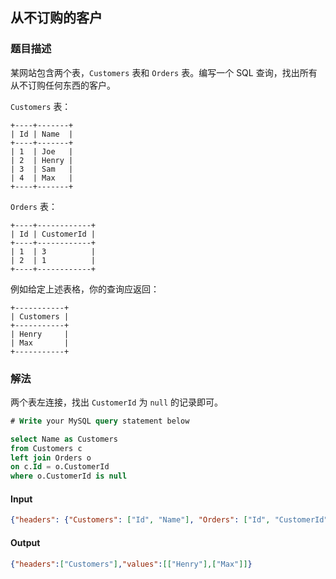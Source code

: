 ## 从不订购的客户
### 题目描述

某网站包含两个表，`Customers` 表和 `Orders` 表。编写一个 SQL 查询，找出所有从不订购任何东西的客户。

`Customers` 表：
```
+----+-------+
| Id | Name  |
+----+-------+
| 1  | Joe   |
| 2  | Henry |
| 3  | Sam   |
| 4  | Max   |
+----+-------+
```

`Orders` 表：
```
+----+------------+
| Id | CustomerId |
+----+------------+
| 1  | 3          |
| 2  | 1          |
+----+------------+
```

例如给定上述表格，你的查询应返回：
```
+-----------+
| Customers |
+-----------+
| Henry     |
| Max       |
+-----------+
```

### 解法
两个表左连接，找出 `CustomerId` 为 `null` 的记录即可。

```sql
# Write your MySQL query statement below

select Name as Customers 
from Customers c
left join Orders o
on c.Id = o.CustomerId
where o.CustomerId is null
```

#### Input
```json
{"headers": {"Customers": ["Id", "Name"], "Orders": ["Id", "CustomerId"]}, "rows": {"Customers": [[1, "Joe"], [2, "Henry"], [3, "Sam"], [4, "Max"]], "Orders": [[1, 3], [2, 1]]}}
```

#### Output
```json
{"headers":["Customers"],"values":[["Henry"],["Max"]]}
```